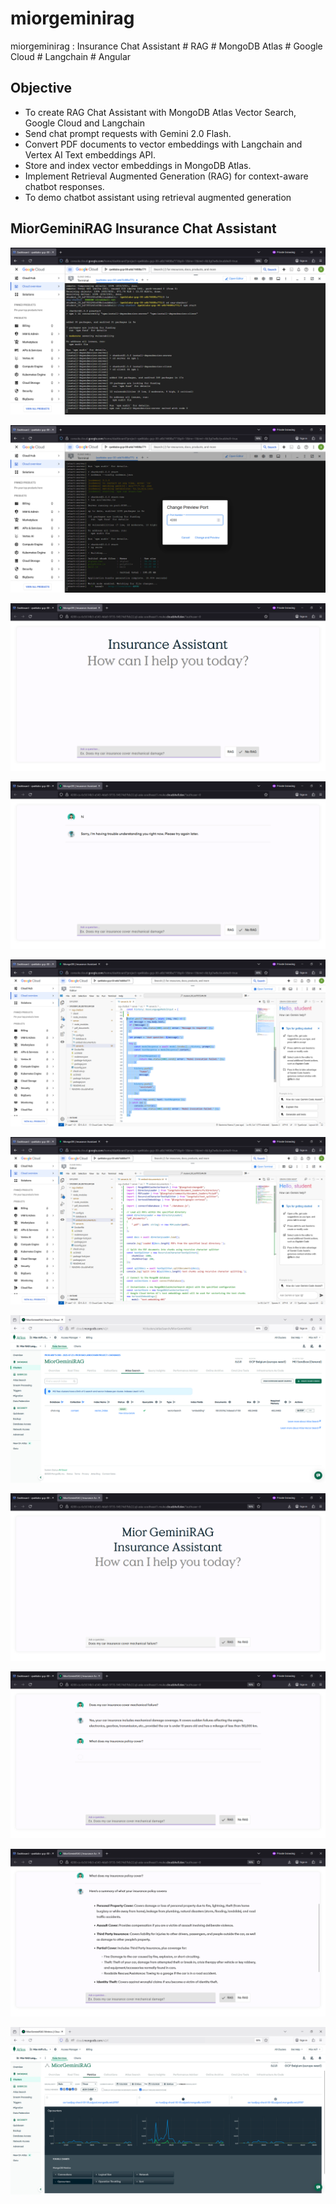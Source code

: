 # miorgeminirag
miorgeminirag : Insurance Chat Assistant # RAG # MongoDB Atlas # Google Cloud # Langchain # Angular

## Objective
- To create RAG Chat Assistant with MongoDB Atlas Vector Search, Google Cloud and Langchain
- Send chat prompt requests with Gemini 2.0 Flash.
- Convert PDF documents to vector embeddings with Langchain and Vertex AI Text embeddings API.
- Store and index vector embeddings in MongoDB Atlas.
- Implement Retrieval Augmented Generation (RAG) for context-aware chatbot responses.
- To demo chatbot assistant using retrieval augmented generation


## MiorGeminiRAG Insurance Chat Assistant

![miorgeminirag001.png](./media/miorgeminirag001.png)

![miorgeminirag002.png](./media/miorgeminirag002.png)

![miorgeminirag003.png](./media/miorgeminirag003.png)

![miorgeminirag004.png](./media/miorgeminirag004.png)

![miorgeminirag005.png](./media/miorgeminirag005.png)

![miorgeminirag006.png](./media/miorgeminirag006.png)

![miorgeminirag007.png](./media/miorgeminirag007.png)

![miorgeminirag008.png](./media/miorgeminirag008.png)

![miorgeminirag009.png](./media/miorgeminirag009.png)

![miorgeminirag010.png](./media/miorgeminirag010.png)

![miorgeminirag011.png](./media/miorgeminirag011.png)
